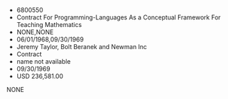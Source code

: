 * 6800550
* Contract For Programming-Languages As a Conceptual Framework For Teaching Mathematics
* NONE,NONE
* 06/01/1968,09/30/1969
* Jeremy Taylor, Bolt Beranek and Newman Inc
* Contract
* name not available
* 09/30/1969
* USD 236,581.00

NONE